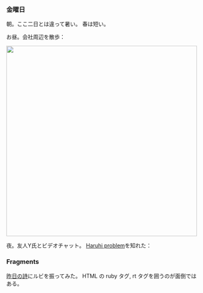 ### 金曜日

朝。ここ二日とは違って暑い。
春は短い。

お昼。会社周辺を散歩：

<img src="https://i.imgur.com/9QvAtiq.jpeg" width="500">

夜。友人Y氏とビデオチャット。
[Haruhi problem](https://q-math.quora.com/%E3%82%A2%E3%83%8B%E3%83%A1%E3%81%8C%E3%81%8D%E3%81%A3%E3%81%8B%E3%81%91%E3%81%AB%E3%81%AA%E3%81%A3%E3%81%A6-%E9%95%B7%E5%B9%B4%E3%81%AE%E6%95%B0%E5%AD%A6%E3%81%AE%E9%9B%A3%E5%95%8F%E3%81%8C%E8%A7%A3%E3%81%91%E3%82%8B%E3%81%8B%E3%82%82%E3%81%97%E3%82%8C%E3%81%AA%E3%81%84%E3%81%A8%E8%A9%B1%E9%A1%8C%E3%81%AB%E3%81%AA%E3%81%A3%E3%81%9F-Haruhi-Problem%E3%81%A8%E3%81%AF%E3%81%A9%E3%81%AE%E3%82%88%E3%81%86%E3%81%AA%E5%95%8F%E9%A1%8C%E3%81%AA%E3%81%AE%E3%81%A7%E3%81%97%E3%82%87%E3%81%86%E3%81%8B)を知れた：

### Fragments

[昨日の詩](https://github.com/toasa/diary/blob/main/2024/09/05.md#%E4%B8%AD%E5%8E%9F%E4%B8%AD%E4%B9%9F-%E6%9C%A8%E9%99%B0)にルビを振ってみた。
HTML の ruby タグ, rt タグを囲うのが面倒ではある。